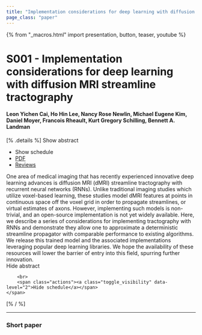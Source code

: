 ```yaml
---
title: "Implementation considerations for deep learning with diffusion MRI streamline tractography"
page_class: "paper"
---
```


{% from "_macros.html" import presentation, button, teaser, youtube %}

# S001 - Implementation considerations for deep learning with diffusion MRI streamline tractography

#### Leon Yichen Cai, Ho Hin Lee, Nancy Rose Newlin, Michael Eugene Kim, Daniel Moyer, Francois Rheault, Kurt Gregory Schilling, Bennett A. Landman

[% .details %]
<a class="toggle_visibility" data-selector=".abstract" data-level="3">Show abstract</a>
- <a class="toggle_visibility" data-selector=".schedule" data-level="3">Show schedule</a>
- <a href="https://openreview.net/pdf?id=icYc_uKOI6o">PDF</a>
- <a href="https://openreview.net/forum?id=icYc_uKOI6o">Reviews</a>

<p>
    <span class="abstract">
        One area of medical imaging that has recently experienced innovative deep learning advances is diffusion MRI (dMRI) streamline tractography with recurrent neural networks (RNNs). Unlike traditional imaging studies which utilize voxel-based learning, these studies model dMRI features at points in continuous space off the voxel grid in order to propagate streamlines, or virtual estimates of axons. However, implementing such models is non-trivial, and an open-source implementation is not yet widely available. Here, we describe a series of considerations for implementing tractography with RNNs and demonstrate they allow one to approximate a deterministic streamline propagator with comparable performance to existing algorithms. We release this trained model and the associated implementations leveraging popular deep learning libraries. We hope the availability of these resources will lower the barrier of entry into this field, spurring further innovation.
        <br>
        <span class="actions"><a class="toggle_visibility" data-level="2">Hide abstract</a></span>
    </span>
</p>

<p>
    <span class="schedule">
        
        <br>
        <span class="actions"><a class="toggle_visibility" data-level="2">Hide schedule</a></span>
    </span>
</p>
[% / %]

---


### Short paper
